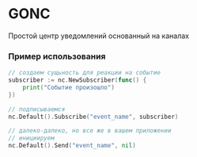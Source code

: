 # GONC
Простой центр уведомлений основанный на каналах

### Пример использования
```go
// создаем сущьность для реакции на событие
subscriber := nc.NewSubscriber(func() {
	print("Событие произошло")
})

// подписываемся
nc.Default().Subscribe("event_name", subscriber)

// далеко-далеко, но все же в вашем приложении
// инициируем
nc.Default().Send("event_name", nil)
```